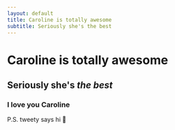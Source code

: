 ```yaml
---
layout: default
title: Caroline is totally awesome
subtitle: Seriously she's the best
---
```

# **Caroline is totally awesome**

## Seriously she's *the best*

### I love you Caroline

P.S. tweety says hi :chicken:
